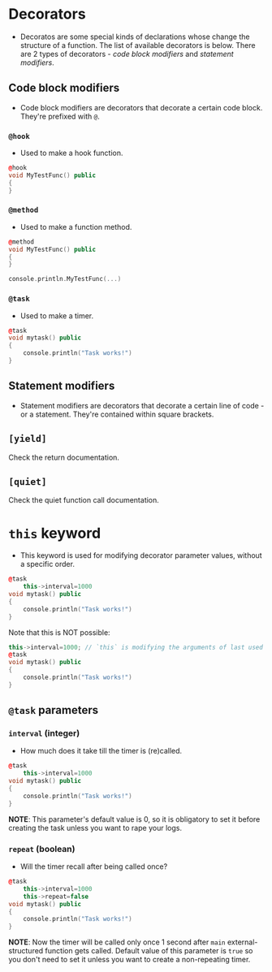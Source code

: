 # Decorators

- Decoratos are some special kinds of declarations whose change the structure of a function. The list of available decorators is below. There are 2 types of decorators - *code block modifiers* and *statement modifiers*.

## Code block modifiers
- Code block modifiers are decorators that decorate a certain code block. They're prefixed with `@`.
### `@hook`

- Used to make a hook function.

```cpp
@hook
void MyTestFunc() public
{
}
```

### `@method`

- Used to make a function method.

```cpp
@method
void MyTestFunc() public
{
}

console.println.MyTestFunc(...)
```

### `@task`

- Used to make a timer.

```cpp
@task
void mytask() public
{
	console.println("Task works!")
}
```

## Statement modifiers
- Statement modifiers are decorators that decorate a certain line of code - or a statement. They're contained within square brackets.

## `[yield]`

Check the return documentation.

## `[quiet]`

Check the quiet function call documentation.

# `this` keyword

- This keyword is used for modifying decorator parameter values, without a specific order.

```cpp
@task
	this->interval=1000
void mytask() public
{
	console.println("Task works!")
}
```

Note that this is NOT possible:


```cpp
this->interval=1000; // `this` is modifying the arguments of last used decorator
@task
void mytask() public
{
	console.println("Task works!")
}
```

## `@task` parameters

### `interval` (integer)

- How much does it take till the timer is (re)called.

```cpp
@task
	this->interval=1000
void mytask() public
{
	console.println("Task works!")
}
```

**NOTE**: This parameter's default value is 0, so it is obligatory to set it before creating the task unless you want to rape your logs.

### `repeat` (boolean)

- Will the timer recall after being called once?

```cpp
@task
	this->interval=1000
	this->repeat=false
void mytask() public
{
	console.println("Task works!")
}
```

**NOTE**: Now the timer will be called only once 1 second after `main` external-structured function gets called. Default value of this parameter is `true` so you don't need to set it unless you want to create a non-repeating timer.